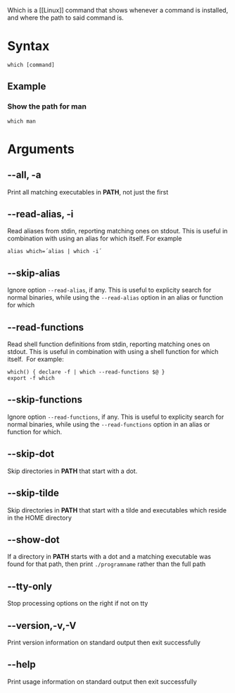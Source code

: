 Which is a [[Linux]] command that shows whenever a command is installed, and where the path to said command is. 

# Syntax

```Shell
which [command]
```

## Example

### Show the path for man

```Shell
which man
```

# Arguments

## --all, -a  
Print all matching executables in **PATH**, not just the first
  
## --read-alias, -i  
Read aliases from stdin, reporting matching ones on stdout. This is useful in combination with using an alias for which itself. For example  
```Shell
alias which=´alias | which -i´
```

## --skip-alias  
Ignore option `--read-alias`, if any. This is useful to explicity search for normal binaries, while using the `--read-alias` option in an alias or function for which
  
## --read-functions  
Read shell function definitions from stdin, reporting matching ones on stdout. This is useful in combination with using a shell function for which itself.  For example:  
```Shell
which() { declare -f | which --read-functions $@ }  
export -f which
```
  
## --skip-functions  
Ignore option `--read-functions`, if any. This is useful to explicity search for normal binaries, while using the `--read-functions` option in an alias or function for which.
  
## --skip-dot  
Skip directories in **PATH** that start with a dot.
  
## --skip-tilde  
Skip directories in **PATH** that start with a tilde and executables which reside in the HOME directory
  
## --show-dot  
If a directory in **PATH** starts with a dot and a matching executable was found for that path, then print `./programname` rather than the full path
  
## --tty-only  
Stop processing options on the right if not on tty
  
## --version,-v,-V  
Print version information on standard output then exit successfully
  
## --help  
Print usage information on standard output then exit successfully